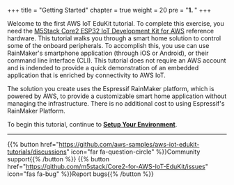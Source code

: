 +++
title = "Getting Started"
chapter = true
weight = 20
pre = "<b>1. </b>"
+++

Welcome to the first AWS IoT EduKit tutorial. To complete this exercise, you need the [M5Stack Core2 ESP32 IoT Development Kit for AWS](https://www.amazon.com/dp/B08VGRZYJR/) reference hardware. This tutorial walks you through a smart home solution to control some of the onboard peripherals. To accomplish this, you use can use RainMaker's smartphone application (through iOS or Android), or their command line interface (CLI). This tutorial does not require an AWS account and is indended to provide a quick demonstration of an embedded application that is enriched by connectivity to AWS IoT.

The solution you create uses the Espressif RainMaker platform, which is powered by AWS, to provide a customizable smart home application without managing the infrastructure. There is no additional cost to using Espressif's RainMaker Platform.

To begin this tutorial, continue to [**Setup Your Environment**](/en/getting-started/prerequisites.html).

---
{{% button href="https://github.com/aws-samples/aws-iot-edukit-tutorials/discussions" icon="far fa-question-circle" %}}Community support{{% /button %}} {{% button href="https://github.com/m5stack/Core2-for-AWS-IoT-EduKit/issues" icon="fas fa-bug" %}}Report bugs{{% /button %}}